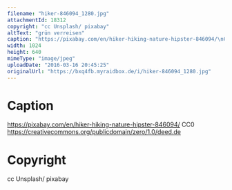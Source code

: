 ```yaml
---
filename: "hiker-846094_1280.jpg"
attachmentId: 18312
copyright: "cc Unsplash/ pixabay"
altText: "grün verreisen"
caption: "https://pixabay.com/en/hiker-hiking-nature-hipster-846094/\nCC0 \nhttps://creativecommons.org/publicdomain/zero/1.0/deed.de"
width: 1024
height: 640
mimeType: "image/jpeg"
uploadDate: "2016-03-16 20:45:25"
originalUrl: "https://bxq4fb.myraidbox.de/i/hiker-846094_1280.jpg"
---
```


# Caption

https://pixabay.com/en/hiker-hiking-nature-hipster-846094/
CC0 
https://creativecommons.org/publicdomain/zero/1.0/deed.de

# Copyright

cc Unsplash/ pixabay
